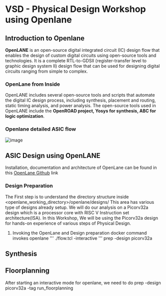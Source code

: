 # VSD - Physical Design Workshop using Openlane

## Introduction to Openlane
**OpenLANE** is an open-source digital integrated circuit (IC) design flow that enables the design of custom digital circuits using open-source tools and technologies. It is a complete RTL-to-GDSII (register-transfer level to graphic design system II) design flow that can be used for designing digital circuits ranging from simple to complex. 

### OpenLane from Inside
OpenLANE includes several open-source tools and scripts that automate the digital IC design process, including synthesis, placement and routing, static timing analysis, and power analysis. The open-source tools used in OpenLANE include the **OpenROAD project, Yosys for synthesis, ABC for logic optimization**.

### **Openlane detailed ASIC flow**
![image](https://user-images.githubusercontent.com/125300415/224268894-44bac0f7-2962-4915-bb65-10a25d2ea8e6.png)


## ASIC Design using OpenLANE
Installation, documentation and architecture of OpenLane can be found in this [OpenLane Github](https://github.com/The-OpenROAD-Project/OpenLane) link
### Design Preparation
The First step is to understand the directory structure inside <openlane_working_directory>/openlane/designs/
This area has various type of designs already setup. We will do our analysis on a Picorv32a design which is a processor core with RISC V Instruction set architecture(ISA).
In this Workshop, We will be using the Picorv32a design for hands-on experience of various steps of Physical Design.

1) Invoking the OpenLane and Design preparation
docker command invokes openlane
''' ./flow.tcl -interactive
''' prep -design picorv32a

## Synthesis

## Floorplanning
After starting an interactive mode for openlane, we need to do 
prep -design picorv32a -tag <synthesis run tag name>
run_floorplanning
